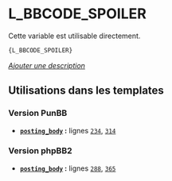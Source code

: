 # L_BBCODE_SPOILER


Cette variable est utilisable directement.

```html
{L_BBCODE_SPOILER}
```

[*Ajouter une description*](https://fa-tvars.appspot.com/var/L_BBCODE_SPOILER)

## Utilisations dans les templates

### Version PunBB
* __[`posting_body`](../tpl/var/punbb/posting_body.md#readme) :__ lignes [`234`](../tpl/src/punbb/posting_body.tpl#L234), [`314`](../tpl/src/punbb/posting_body.tpl#L314)

### Version phpBB2
* __[`posting_body`](../tpl/var/subsilver/posting_body.md#readme) :__ lignes [`288`](../tpl/src/subsilver/posting_body.tpl#L288), [`365`](../tpl/src/subsilver/posting_body.tpl#L365)
